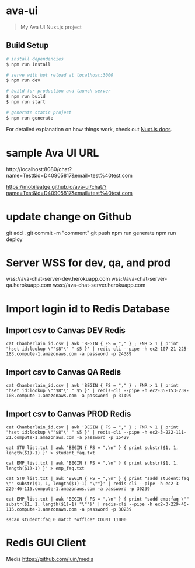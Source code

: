 # ava-ui

> My Ava UI Nuxt.js project

## Build Setup

``` bash
# install dependencies
$ npm run install

# serve with hot reload at localhost:3000
$ npm run dev

# build for production and launch server
$ npm run build
$ npm run start

# generate static project
$ npm run generate
```

For detailed explanation on how things work, check out [Nuxt.js docs](https://nuxtjs.org).

# sample Ava UI URL
http://localhost:8080/chat?name=Test&id=D40905817&email=test%40test.com

https://mobileatge.github.io/ava-ui/chat/?name=Test&id=D40905817&email=test%40test.com

# update change on Github
git add .
git commit -m "comment"
git push
npm run generate
npm run deploy

# Server WSS for dev, qa, and prod
wss://ava-chat-server-dev.herokuapp.com
wss://ava-chat-server-qa.herokuapp.com
wss://ava-chat-server.herokuapp.com

# Import login id to Redis Database
## Import csv to Canvas DEV Redis
```script
cat Chamberlain_id.csv | awk 'BEGIN { FS = "," } ; FNR > 1 { print "hset id:lookup \""$8"\" " $5 }' | redis-cli --pipe -h ec2-107-21-225-183.compute-1.amazonaws.com -a password -p 24389
```
## Import csv to Canvas QA Redis
```script
cat Chamberlain_id.csv | awk 'BEGIN { FS = "," } ; FNR > 1 { print "hset id:lookup \""$8"\" " $5 }' | redis-cli --pipe -h ec2-35-153-239-108.compute-1.amazonaws.com -a password -p 31499
```
## Import csv to Canvas PROD Redis
```script
cat Chamberlain_id.csv | awk 'BEGIN { FS = "," } ; FNR > 1 { print "hset id:lookup \""$8"\" " $5 }' | redis-cli --pipe -h ec2-3-222-111-21.compute-1.amazonaws.com -a password -p 15429

cat STU_list.txt | awk 'BEGIN { FS = ",\n" } { print substr($1, 1, length($1)-1) }' > student_faq.txt

cat EMP_list.txt | awk 'BEGIN { FS = ",\n" } { print substr($1, 1, length($1)-1) }' > emp_faq.txt

cat STU_list.txt | awk 'BEGIN { FS = ",\n" } { print "sadd student:faq \"" substr($1, 1, length($1)-1) "\""}' | redis-cli --pipe -h ec2-3-229-46-115.compute-1.amazonaws.com -a password -p 30239

cat EMP_list.txt | awk 'BEGIN { FS = ",\n" } { print "sadd emp:faq \"" substr($1, 1, length($1)-1) "\""}' | redis-cli --pipe -h ec2-3-229-46-115.compute-1.amazonaws.com -a password -p 30239

sscan student:faq 0 match *office* COUNT 11000
```

# Redis GUI Client
Medis https://github.com/luin/medis